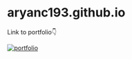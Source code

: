 # aryanc193.github.io
<p dir="auto">Link to portfolio👇</p>
<p dir="auto"><a href="https://aryanc193.github.io" target="_blank"><img src="https://static.vecteezy.com/system/resources/previews/020/816/485/original/portfolio-icon-for-your-website-mobile-presentation-and-logo-design-free-vector.jpg" alt="portfolio" data-canonical-src="https://img.shields.io/badge/my_portfolio-000?style=for-the-badge&amp;logo=ko-fi&amp;logoColor=white" style="max-width: 100%;"></a></p>
